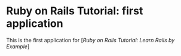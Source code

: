 # Ruby on Rails Tutorial: first application

This is the first application for
[*Ruby on Rails Tutorial: Learn Rails by Example*]
